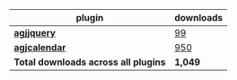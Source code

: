 plugin|downloads
------|----------
[**agjjquery**](https://www.npmjs.com/package/agjjquery)|[99](https://www.npmjs.com/package/agjjquery)
[**agjcalendar**](https://www.npmjs.com/package/agjcalendar)|[950](https://www.npmjs.com/package/agjcalendar)
**Total downloads across all plugins**|**1,049**
